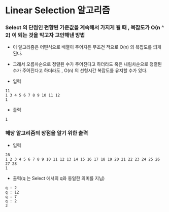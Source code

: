 # Linear Selection 알고리즘

### Select 의 단점인 편향된 기준값을 계속해서 가지게 될 때 , 복잡도가 O(n ^ 2) 이 되는 것을 막고자 고안해낸 방법

- 이 알고리즘은 어떤식으로 배열이 주어지든 무조건 적으로 O(n) 의 복잡도를 띄게 된다.

- 그래서 오름차순으로 정렬된 수가 주어진다고 하더라도 혹은 내림차순으로 정렬된 수가 주어진다고 하더라도 , O(n) 의 선형시간 복잡도를 유지할 수가 있다.

- 입력
```
11
1 3 4 5 6 7 8 9 10 11 12
1
```

- 출력
```
1
```

### 해당 알고리즘의 장점을 알기 위한 출력

- 입력
```
28
1 2 3 4 5 6 7 8 9 10 11 12 13 14 15 16 17 18 19 20 21 22 23 24 25 26 27 28
1
```

- 출력(q 는 Select 에서의 q와 동일한 의미를 지님)
```
q : 2
q : 12
q : 7
q : 2
3
```


